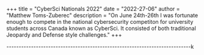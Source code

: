 +++
title = "CyberSci Nationals 2022"
date = "2022-27-06"
author = "Matthew Toms-Zuberec"
description = "On June 24th-26th I was fortunate enough to compete in the national cybersecurity competiton for university students across Canada known as CyberSci. It consisted of both traditional Jeopardy and Defense style challenges."
+++

---------------------------------------------------------------------------k
